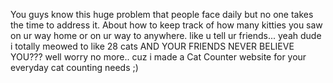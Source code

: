 You guys know this huge problem that people face daily but no one takes the time to address it.
About how to keep track of how many kitties you saw on ur way home or on ur way to anywhere.
like u tell ur friends... yeah dude i totally meowed to like 28 cats
AND YOUR FRIENDS NEVER BELIEVE YOU???
well worry no more.. cuz i made a Cat Counter website for your everyday cat counting needs ;)
